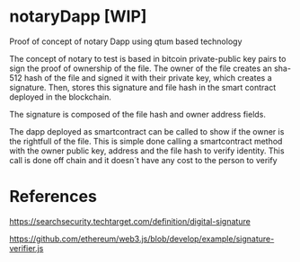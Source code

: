 # notaryDapp [WIP]

Proof of concept of notary Dapp using qtum based technology

The concept of notary to test is based in bitcoin private-public key pairs to sign the proof of ownership of the file. The owner of the file creates an sha-512 hash  of the file and signed it with their private key, which creates a signature. Then, stores this signature and file hash in the smart contract deployed in the blockchain.

The signature is composed of the file hash and owner address fields. 


The dapp deployed as smartcontract can be called to show if the owner is the rightfull of the file. This is simple done calling a smartcontract method with the owner public key, address and the file hash to verify identity. This call is done off chain and it doesn´t have any cost to the person to verify

# References

https://searchsecurity.techtarget.com/definition/digital-signature

https://github.com/ethereum/web3.js/blob/develop/example/signature-verifier.js
